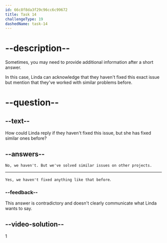 ```yaml
---
id: 66c8f8da3f29c96cc6c99672
title: Task 14
challengeType: 19
dashedName: task-14
---
```

<!-- (Audio) James: Have we fixed anything like this before? -->

# --description--

Sometimes, you may need to provide additional information after a short answer. 

In this case, Linda can acknowledge that they haven't fixed this exact issue but mention that they've worked with similar problems before.

# --question--

## --text--

How could Linda reply if they haven't fixed this issue, but she has fixed similar ones before?

## --answers--

`No, we haven't. But we've solved similar issues on other projects.`

---

`Yes, we haven't fixed anything like that before`.

### --feedback--

This answer is contradictory and doesn't clearly communicate what Linda wants to say.
  
## --video-solution--

1
